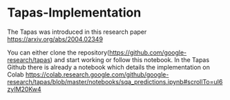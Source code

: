 # Tapas-Implementation

The Tapas was introduced in this research paper https://arxiv.org/abs/2004.02349

You can either clone the repository(https://github.com/google-research/tapas) and start working or follow this notebook. In the Tapas Github there is already a notebook which details the implementation on Colab https://colab.research.google.com/github/google-research/tapas/blob/master/notebooks/sqa_predictions.ipynb#scrollTo=uI6zyIM20Kw4

